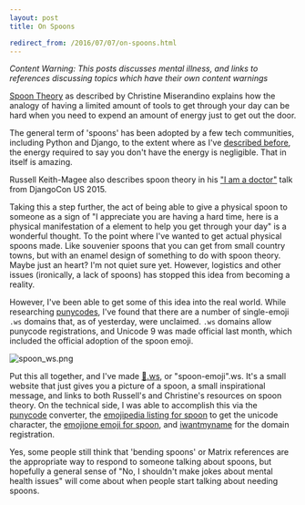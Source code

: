 ```yaml
---
layout: post
title: On Spoons

redirect_from: /2016/07/07/on-spoons.html
---
```



_Content Warning: This posts discusses mental illness, and links to references discussing topics which have their own content warnings_


[Spoon Theory](http://www.butyoudontlooksick.com/articles/written-by-christine/the-spoon-theory/) as described by Christine Miserandino explains how the analogy of having a limited amount of tools to get through your day can be hard when you need to expend an amount of energy just to get out the door.

The general term of 'spoons' has been adopted by a few tech communities, including Python and Django, to the extent where as I've [described before](../2016-06-03-on-my-last-fortnight.html), the energy required to say you don't have the energy is negligible. That in itself is amazing.

Russell Keith-Magee also describes spoon theory in his ["I am a doctor"](https://youtu.be/OC3v5uXR9Qc?t=1039) talk from DjangoCon US 2015.

Taking this a step further, the act of being able to give a physical spoon to someone as a sign of "I appreciate you are having a hard time, here is a physical manifestation of a element to help you get through your day" is a wonderful thought. To the point where I've wanted to get actual physical spoons made. Like souvenier spoons that you can get from small country towns, but with an enamel design of something to do with spoon theory. Maybe just an heart? I'm not quiet sure yet. However, logistics and other issues (ironically, a lack of spoons) has stopped this idea from becoming a reality.

However, I've been able to get some of this idea into the real world. While researching [punycodes](https://en.wikipedia.org/wiki/Punycode), I've found that there are a number of single-emoji `.ws` domains that, as of yesterday, were unclaimed. `.ws` domains allow punycode registrations, and Unicode 9 was made official last month, which included the official adoption of the spoon emoji.

![spoon_ws.png]({{site.BASE_PATH}}/assets/media/spoon_ws.png)

Put this all together, and I've made [🥄.ws](http://xn--9q9h.ws/), or "spoon-emoji".ws. It's a small website that just gives you a picture of a spoon, a small inspirational message, and links to both Russell's and Christine's resources on spoon theory. On the technical side, I was able to accomplish this via the [punycode](https://www.punycoder.com/) converter, the [emojipedia listing for spoon](http://emojipedia.org/spoon/) to get the unicode character, the [emojione emoji for spoon](https://github.com/Ranks/emojione/blob/master/assets/png_512x512/1f944.png), and [iwantmyname](https://iwantmyname.com/) for the domain registration.

Yes, some people still think that 'bending spoons' or Matrix references are the appropriate way to respond to someone talking about spoons, but hopefully a general sense of "No, I shouldn't make jokes about mental health issues" will come about when people start talking about needing spoons.
